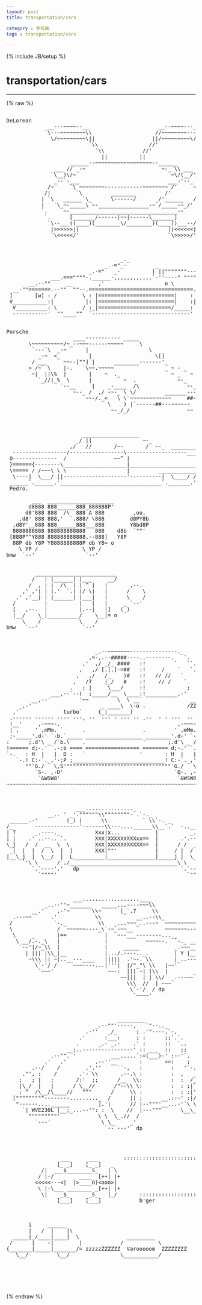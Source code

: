 ```yaml
---
layout: post
title: transportation/cars
category : 字符画
tags : transportation/cars
---
```

{% include JB/setup %}
# transportation/cars
---
{% raw %}
<pre>

DeLorean
             __---~~~~--__                      __--~~~~---__
            `\---~~~~~~~~\\                    //~~~~~~~~---/&#039;  
              \/~~~~~~~~~\||                  ||/~~~~~~~~~\/ 
                          `\\                //&#039;
                            `\\            //&#039;
                              ||          ||      
                    ______--~~~~~~~~~~~~~~~~~~--______              
               ___ // _-~                        ~-_ \\ ___  
              `\__)\/~                              ~\/(__/&#039;          
               _--`-___                            ___-&#039;--_        
             /~     `\ ~~~~~~~~------------~~~~~~~~ /&#039;     ~\        
            /|        `\         ________         /&#039;        |\     
           | `\   ______`\_      \------/      _/&#039;______   /&#039; |          
           |   `\_~-_____\ ~-________________-~ /_____-~_/&#039;   |  
           `.     ~-__________________________________-~     .&#039;       
            `.      [_______/------|~~|------\_______]      .&#039;
             `\--___((____)(________\/________)(____))___--/&#039;           
              |&gt;&gt;&gt;&gt;&gt;&gt;||                            ||&lt;&lt;&lt;&lt;&lt;&lt;|
              `\&lt;&lt;&lt;&lt;&lt;/&#039;                            `\&gt;&gt;&gt;&gt;&gt;/&#039; 



                                    _._
                               _.-=&quot;_-         _
                          _.-=&quot;   _-          | ||&quot;&quot;&quot;&quot;&quot;&quot;&quot;---._______     __..
              ___.===&quot;&quot;&quot;&quot;-.______-,,,,,,,,,,,,`-&#039;&#039;----&quot; &quot;&quot;&quot;&quot;&quot;       &quot;&quot;&quot;&quot;&quot;  __&#039;
       __.--&quot;&quot;     __        ,&#039;                   o \           __        [__|
  __-&quot;&quot;=======.--&quot;&quot;  &quot;&quot;--.=================================.--&quot;&quot;  &quot;&quot;--.=======:
 ]       [w] : /        \ : |========================|    : /        \ :  [w] :
 V___________:|          |: |========================|    :|          |:   _-&quot;
  V__________: \        / :_|=======================/_____: \        / :__-&quot;
  -----------&#039;  &quot;&quot;____&quot;&quot;  `-------------------------------&#039;  &quot;&quot;____&quot;&quot;


Porsche
                     ____----------- _____
       \~~~~~~~~~~/~_--~~~------~~~~~     \
        `---`\  _-~      |                   \
          _-~  &lt;_         |                    \[]
        / ___     ~~--[&quot;&quot;] |      ________-------&#039;_
       &gt; /~` \    |-.   `\~~.~~~~~                _ ~ - _
        ~|  ||\%  |       |    ~  ._                ~ _   ~ ._
          `_//|_%  \      |          ~  .             ~-_   /\
                 `--__     |    _-____  /\               ~-_ \/.
                     ~--_ /  ,/ -~-_ \ \/         _______---~/
                         ~~-/._&lt;   \ \`~~~~~~~~~~~~~     ##--~/
                                \    ) |`------##---~~~~-~  ) )
                                 ~-_/_/                  ~~ ~~



                        __________________
                      _/ ||                ~-_
                    ,/   //       /~-       /  ~-_  ________----------//
  -----------------/-----------------\-------------------____________//
 O--------------  /               ~~^ |                             | ~|
 }======{--------\____________________|_____________________________|  |
 \===== / /~~~\ \ \                   |         ____________________|-~
  \----|  \___/ ||--------------------&#039;----------|  \____/ //
 ______`.______.&#039;________________________________`._______.&#039;____________
 Pedro.

        ___  _____________________
       d8888 888______888_888888P&#039;
      d8&#039;888 888  /\  888 A 888         ,oo.   
    ,d8&#039; 888 888,&#039;  `.888/ \888        d8PY8b
  ,d8Y&#039;__888 888______888___888        Y8bd8P   
  8888888888 888888888888   888    d8b  `&quot;&quot;&#039;   
 [888P&quot;&quot;Y888 888888888888,--888]   Y8P
  88P db Y8P Y8888888888P db Y8= o 
    \ YP /              \ YP /
bmw  `--&#039;                `--&#039;


         __________________________
        /   | |______| |___     __/ 
       /  , | |  /\  | | ^ |   |       ,--.  
     ,&#039; ,&#039;| | |.&#039;  `.| |/ \|   |      /    \  
   ,&#039; ,&#039;__| | |______| |___|   |      \    /    
  /         |          |   |   |     _ `--&#039;      
  [   ,--.  |          |,--|   |]   (_) 
  |__/    \_|__________/    \__|= o 
     \    /            \    /
bmw   `--&#039;              `--&#039;



                            _.--~~~~~~~---------------._                        
                          ,=-,.--#####----..--------.   `.                      
                        ,&#039;  ,/ _/_ ####   :!         `   ``.                    
                       ,   ,/ [.[.]-=##   :!     /    `   `.`.                  
                      ,   ,/   /_    )#   :!   // //   `    `.`.                
                     ,   /7    |_/   #    :!    // /    `     `.`.  ___,-       
                    .   ; |     \___/     :!             ;      `~`=    /       
              ___,--`--(  ;_____/__  \____:!__________,-&#039;           `. /        
        __,--&#039;         &#039;~~         \  \ __`               ______      `.        
    _,-&#039;                      _ ____\  \-o .             /ZZZZZ/        `.      
  ,&#039;              turbo`     {_|_______)                                  `.    
 .------ ------ ---- ---, --  --- - --- -- .--  - - ---  -- -   -- --- - --!    
 !__&#039;     ,-~~~-.                                     ,-~~~-.             /|    
 | ,     &#039; ,mMm. `      .                  .         &#039; ,mMm. `           /-!    
 ;-_____&#039;.d-&#039; `-b.`_____ __________________ ________&#039;.d-&#039; `-b.`_________/FS;_   
:      ;.d&#039;\ _ /`b.\    .                  &#039;       ;.d&#039;\ _ /`b.\             :  
!====== d;-.&#039; `.-:b ==== ================= ======== d;-.&#039; `.-:b =============;  
`-.   : H  |   |  D :   `                 &#039;       : H  |   |  D :     _ __,-&#039;   
   `-.! C:-`._,&#039;-;P ;_____________________________! C:-`._,&#039;-;P ;__________7    
      &quot;&quot;`G./   \,S&#039;&quot;&quot;&quot;&quot;&quot;&quot;&quot;&quot;&quot;&quot;&quot;&quot;&quot;&quot;&quot;&quot;&quot;&quot;&quot;&quot;&quot;&quot;&quot;&quot;&quot;&quot;&quot;&quot;&quot;&quot;&quot;&quot;&quot;`G./   \,S&#039;&quot;&quot;&quot;&quot;&quot;&quot;&quot;&quot;&quot;&quot;&quot;&quot;     
         `S-. ,-D&#039;                                   `Q-. ,-S&#039;                  
          `&amp;WSW8&#039;                                     `&amp;WSW8&#039;                   
~~~~~~~~~~~~~~~~~~~~~~~~~~~~~~~~~~~~~~~~~~~~~~~~~~~~~~~~~~~~~~~~~~~~~~~~~~~~~~  



                      ___..............._
             __.. &#039; _&#039;.&quot;&quot;&quot;&quot;&quot;&quot;\\&quot;&quot;&quot;&quot;&quot;&quot;&quot;&quot;- .`-._
 ______.-&#039;         (_) |      \\           ` \\`-. _
/_       --------------&#039;-------\\---....______\\__`.`  -..___
| T      _.----._           Xxx|x...           |          _.._`--. _
| |    .&#039; ..--.. `.         XXX|XXXXXXXXXxx==  |       .&#039;.---..`.     -._
\_j   /  /  __  \  \        XXX|XXXXXXXXXXX==  |      / /  __  \ \        `-.
 _|  |  |  /  \  |  |       XXX|&quot;&quot;&#039;            |     / |  /  \  | |          |
|__\_j  |  \__/  |  L__________|_______________|_____j |  \__/  | L__________J
     `&#039;\ \      / ./__________________________________\ \      / /___________\
        `.`----&#039;.&#039;   dp                                `.`----&#039;.&#039;
          `&quot;&quot;&quot;&quot;&#039;                                         `&quot;&quot;&quot;&quot;&#039; 



                     ___..................____
            _..--&#039;&#039;~_______   _____...----~~~\\
        __.&#039;    .-&#039;~       \\~      [_`.7     \\
  .---~~      .&#039;            \\           __..--\\_
 /             `-._          \\   _...~~~_..---~  ~~~~~~~~~~~~--.._
 \              /  ~~~~~~----_\`-~_-~~__          ~~~~~~~---.._    ~--.__
  \     _       |==            |   ~--___--------...__          `-   _.--&quot;&quot;&quot;|
   \ __/.-._\   |              |            ~~~~--.  `-._ ___...--~~~_.&#039;|_Y |
    `--&#039;|/~_\\  |              |     _____           _.~~~__..--~~_.-~~~.-~/
      | ||| |\\_|__            |.../.----.._.        | Y |__...--~~_.-~  _/
       ~\\\ || ~|..__---____   |||||  .&#039;~-. \\       |_..-----~~~~   _.~~
         \`-&#039;/ /     ~~~----...|&#039;&#039;&#039;|  |/&quot;_&quot;\ \\   |~~&#039;           __.~
          `~~~&#039;                 ~~-:  ||| ~| |\\  |        __..~~
                                    ~~|||  | | \\/  _.---~~
                                      \\\  //  | ~~~
                                       \`-&#039;/  / dp
                                        `~~~~&#039; 



                                   _________
                            _.--&quot;&quot;&#039;-----,   `&quot;--.._
                         .-&#039;&#039;   _/_      ; .&#039;&quot;----,`-,
                       .&#039;      :___:     ; :      ;;`.`.
                      .      _.- _.-    .&#039; :      ::  `..
                   __;..----------------&#039; :: ___  ::   ;;
              .--&quot;&quot;. &#039;           ___.....`:=(___)-&#039; :--&#039;`.
            .&#039;   .&#039;         .--&#039;&#039;__       :       ==:    ;
        .--/    /        .&#039;.&#039;&#039;     ``-,   :         :   &#039;`-.
     .&quot;&#039;, :    /       .&#039;-`\\       .--.\ :         :  ,   _\
    ;   ; |   ;       /:&#039;  ;;      /__  \\:         :  :  /_\\
    |\_/  |   |      / \__//      /&quot;--\\ \:         :  : ;|`\|    
    : &quot;  /\__/\____//   &quot;&quot;&quot;      /     \\ :         :  : :|&#039;||
  [&quot;&quot;&quot;&quot;&quot;&quot;&quot;&quot;&quot;--------........._  /      || ;      __.:--&#039; :|//|
   &quot;------....______         ].&#039;|      // |--&quot;&quot;&quot;&#039;__...-&#039;`\ \//
     `| WVE230L |__;_...--&#039;&quot;: :  \    //  |---&quot;&quot;&quot;      \__\_/
       &quot;&quot;&quot;&quot;&quot;&quot;&quot;&quot;&quot;&#039;            \ \  \_.//  /
         `---&#039;                \ \_     _&#039;
                               `--`---&#039;  dp




                 ___      ___        ::::::::::::::::::::::::
                [_ _]    [_ _]   _
           /|  ___$________S_   | \
          / |-/        ____  [++| |+ 
         &lt;&lt;&lt;&lt;&lt;---&lt;|  |&gt;____O)&lt;ooo&gt;|  
          \ |-\___ ________ _[++| |+
           \|    _$_      _S_   |_/       :::::::::::::::::::::::
                [___]    [___]            b&#039;ger



       i     ______
       |   /  |    |\
  _____|_/____|____|  \               _________
 /      |    -|        |            /           \
{_______|_____|_______/= zzzzzZZZZZZ  Varooooom  ZZZZZZZZ   R. Nykvist (Chuckles)
   \__/         \__/                \___________/




 </pre>
{% endraw %}
